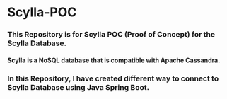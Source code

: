 # Scylla-POC

### This Repository is for Scylla POC (Proof of Concept) for the Scylla Database. ###
#### Scylla is a NoSQL database that is compatible with Apache Cassandra. ####

### In this Repository, I have created different way to connect to Scylla Database using Java Spring Boot. ###



